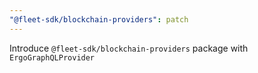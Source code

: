```yaml
---
"@fleet-sdk/blockchain-providers": patch
---
```


Introduce `@fleet-sdk/blockchain-providers` package with `ErgoGraphQLProvider`
